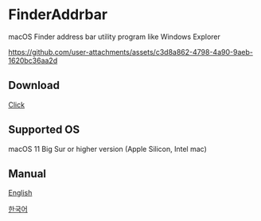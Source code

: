 # FinderAddrbar
macOS Finder address bar utility program like Windows Explorer

https://github.com/user-attachments/assets/c3d8a862-4798-4a90-9aeb-1620bc36aa2d

## Download
[Click](https://github.com)

## Supported OS
macOS 11 Big Sur or higher version (Apple Silicon, Intel mac)

## Manual
[English](https://github.com/bho3538/finderaddrbar_mac/blob/master/manual_en.md)

[한국어](https://github.com/bho3538/finderaddrbar_mac/blob/master/manual_ko.md)
